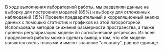 В ходе выполнения лабораторной работы, мы разделили данные на выборку для построения моделей (85%) и выборку для отложенных наблюдений (15%)
Провели предварительный и корреляционный анализ данных с помощью статистик и графиков из этой лабороторной
Использовали методов снижения размерности пространства, а также провели регуляризацию модели по логистической регрессии.
Из всей проделанной работы можно сделать вывод о том, что обе модели являются очень точными и имеют значение "accuracy", равное единице. 
